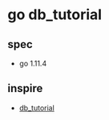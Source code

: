 # go db_tutorial

## spec

* go 1.11.4

## inspire
* [db_tutorial](https://cstack.github.io/db_tutorial/)